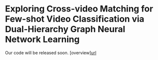 # Exploring Cross-video Matching for Few-shot Video Classification via Dual-Hierarchy Graph Neural Network Learning

Our code will be released soon.
[overview][url](https://github.com/JiaMingZhong2621/DHGNN/blob/main/overview.png)
